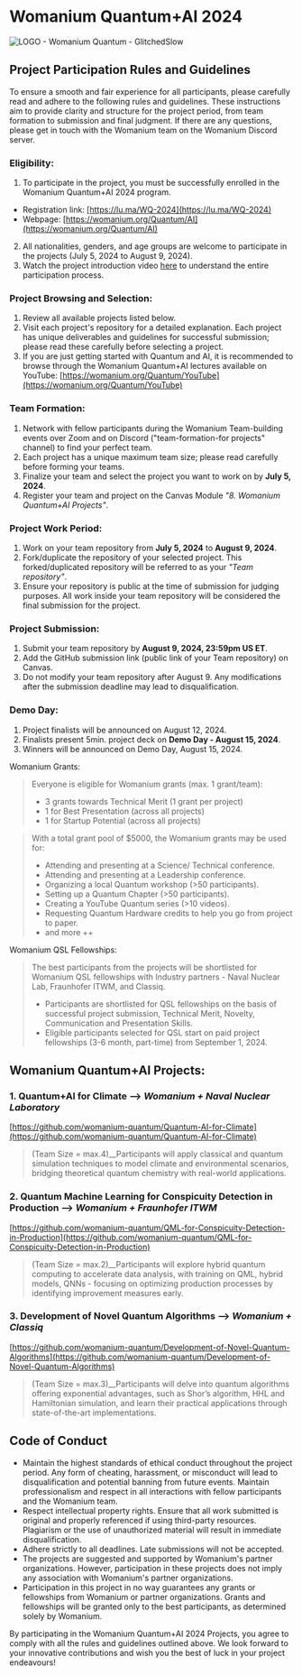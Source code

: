 # Womanium Quantum+AI 2024
![LOGO - Womanium Quantum - GlitchedSlow](https://github.com/womanium-quantum/Quantum-AI-2024/assets/40118003/98f38667-875d-430c-93ac-d4ea30588cab)


## Project Participation Rules and Guidelines
To ensure a smooth and fair experience for all participants, please carefully read and adhere to the following rules and guidelines. These instructions aim to provide clarity and structure for the project period, from team formation to submission and final judgment.
If there are any questions, please get in touch with the Womanium team on the Womanium Discord server.


### Eligibility:
  1. To participate in the project, you must be successfully enrolled in the Womanium Quantum+AI 2024 program. 
   - Registration link: [https://lu.ma/WQ-2024](https://lu.ma/WQ-2024)
   - Webpage: [https://womanium.org/Quantum/AI](https://womanium.org/Quantum/AI)
  2. All nationalities, genders, and age groups are welcome to participate in the projects (July 5, 2024 to August 9, 2024).
  3. Watch the project introduction video [here](https://youtu.be/gdTh3qmfmRg?si=X4kyNtnsi-xiryn9) to understand the entire participation process.

### Project Browsing and Selection:
  1. Review all available projects listed below.
  2. Visit each project's repository for a detailed explanation. Each project has unique deliverables and guidelines for successful submission; please read these carefully before selecting a project.
  3. If you are just getting started with Quantum and AI, it is recommended to browse through the Womanium Quantum+AI lectures available on YouTube:  [https://womanium.org/Quantum/YouTube](https://womanium.org/Quantum/YouTube)

### Team Formation:
  1. Network with fellow participants during the Womanium Team-building events over Zoom and on Discord ("team-formation-for projects" channel) to find your perfect team.
  2. Each project has a unique maximum team size; please read carefully before forming your teams.
  3. Finalize your team and select the project you want to work on by **July 5, 2024**.
  4. Register your team and project on the Canvas Module _"8. Womanium Quantum+AI Projects"_.

### Project Work Period:
  1. Work on your team repository from **July 5, 2024** to **August 9, 2024**.
  2. Fork/duplicate the repository of your selected project. This forked/duplicated repository will be referred to as your _"Team repository"_.
  3. Ensure your repository is public at the time of submission for judging purposes. All work inside your team repository will be considered the final submission for the project.

### Project Submission:
  1. Submit your team repository by **August 9, 2024, 23:59pm US ET**.
  2. Add the GitHub submission link (public link of your Team repository) on Canvas.
  3. Do not modify your team repository after August 9. Any modifications after the submission deadline may lead to disqualification.

### Demo Day:
  1. Project finalists will be announced on August 12, 2024.
  2. Finalists present 5min. project deck on **Demo Day - August 15, 2024**.
  3. Winners will be announced on Demo Day, August 15, 2024.

Womanium Grants:
> Everyone is eligible for Womanium grants (max. 1 grant/team):
>  - 3 grants towards Technical Merit (1 grant per project)
>  - 1 for Best Presentation (across all projects)
>  - 1 for Startup Potential (across all projects)

>  With a total grant pool of $5000, the Womanium grants may be used for:
>  - Attending and presenting at a Science/ Technical conference.
>  - Attending and presenting at a Leadership conference.
>  - Organizing a local Quantum workshop (>50 participants).
>  - Setting up a Quantum Chapter (>50 participants).
>  - Creating a YouTube Quantum series (>10 videos).
>  - Requesting Quantum Hardware credits to help you go from project to paper.
>  - and more ++

Womanium QSL Fellowships:
> The best participants from the projects will be shortlisted for Womanium QSL fellowships with Industry partners - Naval Nuclear Lab, Fraunhofer ITWM, and Classiq.
>  - Participants are shortlisted for QSL fellowships on the basis of successful project submission, Technical Merit, Novelty, Communication and Presentation Skills.
>  - Eligible participants selected for QSL start on paid project fellowships (3-6 month, part-time) from September 1, 2024.

  
## Womanium Quantum+AI Projects:
  ### 1. Quantum+AI for Climate --> *Womanium + Naval Nuclear Laboratory*
  [https://github.com/womanium-quantum/Quantum-AI-for-Climate](https://github.com/womanium-quantum/Quantum-AI-for-Climate)
  > (Team Size = max.4)__Participants will apply classical and quantum simulation techniques to model climate and environmental scenarios, bridging theoretical quantum chemistry with real-world applications.
  ### 2. Quantum Machine Learning for Conspicuity Detection in Production --> *Womanium + Fraunhofer ITWM*
  [https://github.com/womanium-quantum/QML-for-Conspicuity-Detection-in-Production](https://github.com/womanium-quantum/QML-for-Conspicuity-Detection-in-Production)
  > (Team Size = max.2)__Participants will explore hybrid quantum computing to accelerate data analysis, with training on QML, hybrid models, QNNs -  focusing on optimizing production processes by identifying improvement measures early.
  ### 3. Development of Novel Quantum Algorithms --> *Womanium + Classiq*
  [https://github.com/womanium-quantum/Development-of-Novel-Quantum-Algorithms](https://github.com/womanium-quantum/Development-of-Novel-Quantum-Algorithms)
  > (Team Size = max.3)__Participants will delve into quantum algorithms offering exponential advantages, such as Shor’s algorithm, HHL and Hamiltonian simulation, and learn their practical applications through state-of-the-art implementations.


## Code of Conduct
  - Maintain the highest standards of ethical conduct throughout the project period. Any form of cheating, harassment, or misconduct will lead to disqualification and potential banning from future events. Maintain professionalism and respect in all interactions with fellow participants and the Womanium team.
  - Respect intellectual property rights. Ensure that all work submitted is original and properly referenced if using third-party resources. Plagiarism or the use of unauthorized material will result in immediate disqualification.
  - Adhere strictly to all deadlines. Late submissions will not be accepted.
  - The projects are suggested and supported by Womanium's partner organizations. However, participation in these projects does not imply any association with Womanium's partner organizations.
  - Participation in this project in no way guarantees any grants or fellowships from Womanium or partner organizations. Grants and fellowships will be granted only to the best participants, as determined solely by Womanium.

By participating in the Womanium Quantum+AI 2024 Projects, you agree to comply with all the rules and guidelines outlined above. We look forward to your innovative contributions and wish you the best of luck in your project endeavours!
